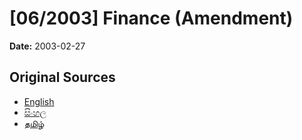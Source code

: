 # [06/2003] Finance (Amendment)

**Date:** 2003-02-27

## Original Sources

- [English](https://documents.gov.lk/view/acts/2003/2/06-2003_E.pdf)
- [සිංහල](https://documents.gov.lk/view/acts/2003/2/06-2003_S.pdf)
- [தமிழ்](https://documents.gov.lk/view/acts/2003/2/06-2003_T.pdf)
